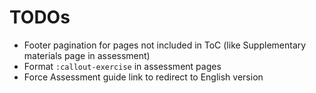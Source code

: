 # TODOs

- Footer pagination for pages not included in ToC (like Supplementary materials page in assessment)
- Format `:callout-exercise` in assessment pages
- Force Assessment guide link to redirect to English version
